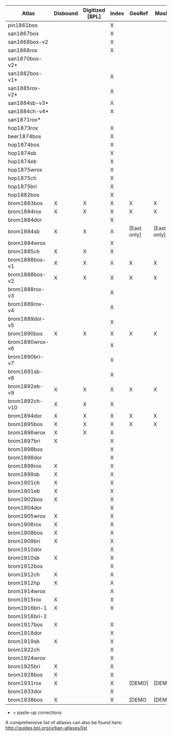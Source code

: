 | Atlas           | Disbound | Digitized [BPL] | Index | GeoRef      | Masks       | Mosaic | Tiles  | Online |
|-----------------|----------|-----------------|-------|-------------|-------------|--------|--------|--------|
| pin1861bos      |          |                 | X     |             |             |        |        |        |
| san1867bos      |          |                 | X     |             |             |        |        |        |
| san1868bos-v2   |          |                 | X     |             |             |        |        |        |
| san1868rox      |          |                 | X     |             |             |        |        |        |
| san1870bos-v2*  |          |                 |       |             |             |        |        |        |     
| san1882bos-v1*  |          |                 | X     |             |             |        |        |        |     
| san1885rox-v2*  |          |                 | X     |             |             |        |        |        |     
| san1884sb-v3*   |          |                 | X     |             |             |        |        |        |      
| san1884ch-v4*   |          |                 | X     |             |             |        |        |        |
| san1871rox*     |          |                 |       |             |             |        |        |        |
| hop1873rox      |          |                 | X     |             |             |        |        |        |
| beer1874bos     |          |                 | X     |             |             |        |        |        |
| hop1874bos      |          |                 | X     |             |             |        |        |        |
| hop1874sb       |          |                 | X     |             |             |        |        |        |
| hop1874eb       |          |                 | X     |             |             |        |        |        |
| hop1875wrox     |          |                 | X     |             |             |        |        |        |
| hop1875ch       |          |                 | X     |             |             |        |        |        |
| hop1875bri      |          |                 | X     |             |             |        |        |        |
| hop1882bos      |          |                 | X     |             |             |        |        |        |
| brom1883bos     | X        | X               | X     | X           | X           |        |        |        |
| brom1884rox     | X        | X               | X     | X           | X           |        |        |        |
| brom1884dor     |          |                 | X     |             |             |        |        |        |
| brom1884sb      | X        | X               | X     | [East only] | [East only] |        |        |        |
| brom1884wrox    |          |                 | X     |             |             |        |        |        |
| brom1885ch      | X        | X               | X     |             |             |        |        |        |
| brom1888bos-v1  | X        | X               | X     | X           | X           | X      | X      |        |
| brom1888bos-v2  | X        | X               | X     | X           | X           |        |        |        |
| brom1888rox-v3  |          |                 | X     |             |             |        |        |        |
| brom1889rox-v4  |          |                 | X     |             |             |        |        |        |
| brom1889dor-v5  |          |                 | X     |             |             |        |        |        |
| brom1890bos     | X        | X               | X     | X           | X           | X      | X      |        |
| brom1890wrox-v6 |          |                 | X     |             |             |        |        |        |
| brom1890bri-v7  |          |                 | X     |             |             |        |        |        |
| brom1891sb-v8   |          |                 | X     |             |             |        |        |        |
| brom1892eb-v9   | X        | X               | X     | X           | X           | X      | X      |        |
| brom1892ch-v10  | X        | X               | X     |             |             |        |        |        |
| brom1894dor     | X        | X               | X     | X           | X           |        |        |        |
| brom1895bos     | X        | X               | X     | X           | X           |        |        |        |
| brom1896wrox    | X        | X               | X     |             |             |        |        |        |
| brom1897bri     | X        |                 | X     |             |             |        |        |        |
| brom1898bos     |          |                 | X     |             |             |        |        |        |
| brom1898dor     |          |                 | X     |             |             |        |        |        |
| brom1899rox     | X        |                 | X     |             |             |        |        |        |
| brom1899sb      | X        |                 | X     |             |             |        |        |        |
| brom1901ch      | X        |                 | X     |             |             |        |        |        |
| brom1901eb      | X        |                 | X     |             |             |        |        |        |
| brom1902bos     | X        |                 | X     |             |             |        |        |        |
| brom1904dor     |          |                 | X     |             |             |        |        |        |
| brom1905wrox    | X        |                 | X     |             |             |        |        |        |
| brom1906rox     | X        |                 | X     |             |             |        |        |        |
| brom1908bos     | X        |                 | X     |             |             |        |        |        |
| brom1909bri     | X        |                 | X     |             |             |        |        |        |
| brom1910dor     |          |                 | X     |             |             |        |        |        |
| brom1910sb      | X        |                 | X     |             |             |        |        |        |
| brom1912bos     |          |                 | X     |             |             |        |        |        |
| brom1912ch      | X        |                 | X     |             |             |        |        |        |
| brom1912hp      | X        |                 | X     |             |             |        |        |        |
| brom1914wrox    |          |                 | X     |             |             |        |        |        |
| brom1915rox     | X        |                 | X     |             |             |        |        |        |
| brom1916bri-1   | X        |                 | X     |             |             |        |        |        |
| brom1916bri-2   |          |                 |       |             |             |        |        |        |
| brom1917bos     | X        |                 | X     |             |             |        |        |        |
| brom1918dor     |          |                 | X     |             |             |        |        |        |
| brom1919sb      | X        |                 | X     |             |             |        |        |        |
| brom1922ch      |          |                 | X     |             |             |        |        |        |
| brom1924wrox    |          |                 | X     |             |             |        |        |        |
| brom1925bri     | X        |                 | X     |             |             |        |        |        |
| brom1928bos     | X        |                 | X     |             |             |        |        |        |
| brom1931rox     | X        |                 | X     | [DEMO]      | [DEMO]      | [DEMO] | [DEMO] | [DEMO] |
| brom1933dor     |          |                 | X     |             |             |        |        |        |
| brom1938bos     | X        |                 | X     | [DEMO       | [DEMO]       | [DEMO]  | [DEMO]  | [DEMO] |

* = paste-up corrections     
     
A comprehensive list of atlases can also be found here: http://guides.bpl.org/urban-atlases/list

